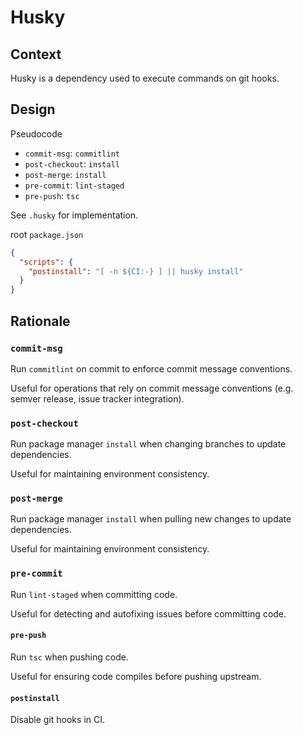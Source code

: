 # Husky

## Context

Husky is a dependency used to execute commands on git hooks.

## Design

Pseudocode

- `commit-msg`: `commitlint`
- `post-checkout`: `install`
- `post-merge`: `install`
- `pre-commit`: `lint-staged`
- `pre-push`: `tsc`

See `.husky` for implementation.

root `package.json`

```json
{
  "scripts": {
    "postinstall": "[ -n ${CI:-} ] || husky install"
  }
}
```

## Rationale

### `commit-msg`

Run `commitlint` on commit to enforce commit message conventions.

Useful for operations that rely on commit message conventions (e.g. semver release, issue tracker integration).

### `post-checkout`

Run package manager `install` when changing branches to update dependencies.

Useful for maintaining environment consistency.

### `post-merge`

Run package manager `install` when pulling new changes to update dependencies.

Useful for maintaining environment consistency.

### `pre-commit`

Run `lint-staged` when committing code.

Useful for detecting and autofixing issues before committing code.

#### `pre-push`

Run `tsc` when pushing code.

Useful for ensuring code compiles before pushing upstream.

#### `postinstall`

Disable git hooks in CI.
